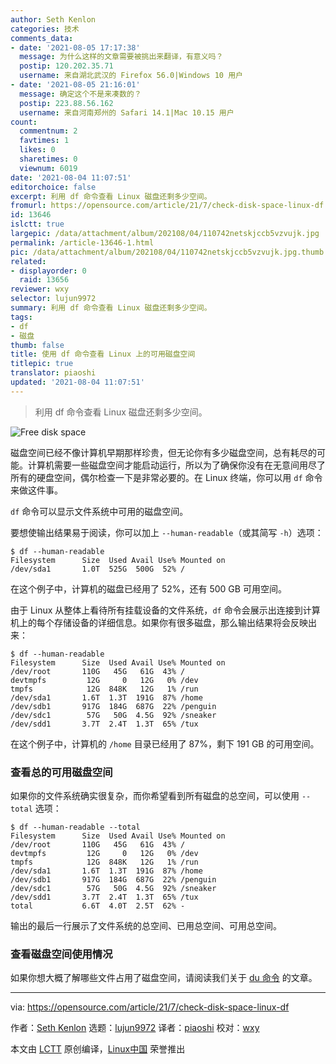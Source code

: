 ```yaml
---
author: Seth Kenlon
categories: 技术
comments_data:
- date: '2021-08-05 17:17:38'
  message: 为什么这样的文章需要被挑出来翻译，有意义吗？
  postip: 120.202.35.71
  username: 来自湖北武汉的 Firefox 56.0|Windows 10 用户
- date: '2021-08-05 21:16:01'
  message: 确定这个不是来凑数的？
  postip: 223.88.56.162
  username: 来自河南郑州的 Safari 14.1|Mac 10.15 用户
count:
  commentnum: 2
  favtimes: 1
  likes: 0
  sharetimes: 0
  viewnum: 6019
date: '2021-08-04 11:07:51'
editorchoice: false
excerpt: 利用 df 命令查看 Linux 磁盘还剩多少空间。
fromurl: https://opensource.com/article/21/7/check-disk-space-linux-df
id: 13646
islctt: true
largepic: /data/attachment/album/202108/04/110742netskjccb5vzvujk.jpg
permalink: /article-13646-1.html
pic: /data/attachment/album/202108/04/110742netskjccb5vzvujk.jpg.thumb.jpg
related:
- displayorder: 0
  raid: 13656
reviewer: wxy
selector: lujun9972
summary: 利用 df 命令查看 Linux 磁盘还剩多少空间。
tags:
- df
- 磁盘
thumb: false
title: 使用 df 命令查看 Linux 上的可用磁盘空间
titlepic: true
translator: piaoshi
updated: '2021-08-04 11:07:51'
---
```



> 
> 利用 df 命令查看 Linux 磁盘还剩多少空间。
> 
> 
> 


![](/data/attachment/album/202108/04/110742netskjccb5vzvujk.jpg "Free disk space")


磁盘空间已经不像计算机早期那样珍贵，但无论你有多少磁盘空间，总有耗尽的可能。计算机需要一些磁盘空间才能启动运行，所以为了确保你没有在无意间用尽了所有的硬盘空间，偶尔检查一下是非常必要的。在 Linux 终端，你可以用 `df` 命令来做这件事。


`df` 命令可以显示文件系统中可用的磁盘空间。


要想使输出结果易于阅读，你可以加上 `--human-readable`（或其简写 `-h`）选项：



```
$ df --human-readable
Filesystem      Size  Used Avail Use% Mounted on
/dev/sda1       1.0T  525G  500G  52% /

```

在这个例子中，计算机的磁盘已经用了 52%，还有 500 GB 可用空间。


由于 Linux 从整体上看待所有挂载设备的文件系统，`df` 命令会展示出连接到计算机上的每个存储设备的详细信息。如果你有很多磁盘，那么输出结果将会反映出来：



```
$ df --human-readable
Filesystem      Size  Used Avail Use% Mounted on
/dev/root       110G   45G   61G  43% /
devtmpfs         12G     0   12G   0% /dev
tmpfs            12G  848K   12G   1% /run
/dev/sda1       1.6T  1.3T  191G  87% /home
/dev/sdb1       917G  184G  687G  22% /penguin
/dev/sdc1        57G   50G  4.5G  92% /sneaker
/dev/sdd1       3.7T  2.4T  1.3T  65% /tux

```

在这个例子中，计算机的 `/home` 目录已经用了 87%，剩下 191 GB 的可用空间。


### 查看总的可用磁盘空间


如果你的文件系统确实很复杂，而你希望看到所有磁盘的总空间，可以使用 `--total` 选项：



```
$ df --human-readable --total
Filesystem      Size  Used Avail Use% Mounted on
/dev/root       110G   45G   61G  43% /
devtmpfs         12G     0   12G   0% /dev
tmpfs            12G  848K   12G   1% /run
/dev/sda1       1.6T  1.3T  191G  87% /home
/dev/sdb1       917G  184G  687G  22% /penguin
/dev/sdc1        57G   50G  4.5G  92% /sneaker
/dev/sdd1       3.7T  2.4T  1.3T  65% /tux
total           6.6T  4.0T  2.5T  62% -

```

输出的最后一行展示了文件系统的总空间、已用总空间、可用总空间。


### 查看磁盘空间使用情况


如果你想大概了解哪些文件占用了磁盘空间，请阅读我们关于 [du 命令](https://opensource.com/article/21/7/check-used-disk-space-linux-du) 的文章。




---


via: <https://opensource.com/article/21/7/check-disk-space-linux-df>


作者：[Seth Kenlon](https://opensource.com/users/seth) 选题：[lujun9972](https://github.com/lujun9972) 译者：[piaoshi](https://github.com/piaoshi) 校对：[wxy](https://github.com/wxy)


本文由 [LCTT](https://github.com/LCTT/TranslateProject) 原创编译，[Linux中国](https://linux.cn/) 荣誉推出